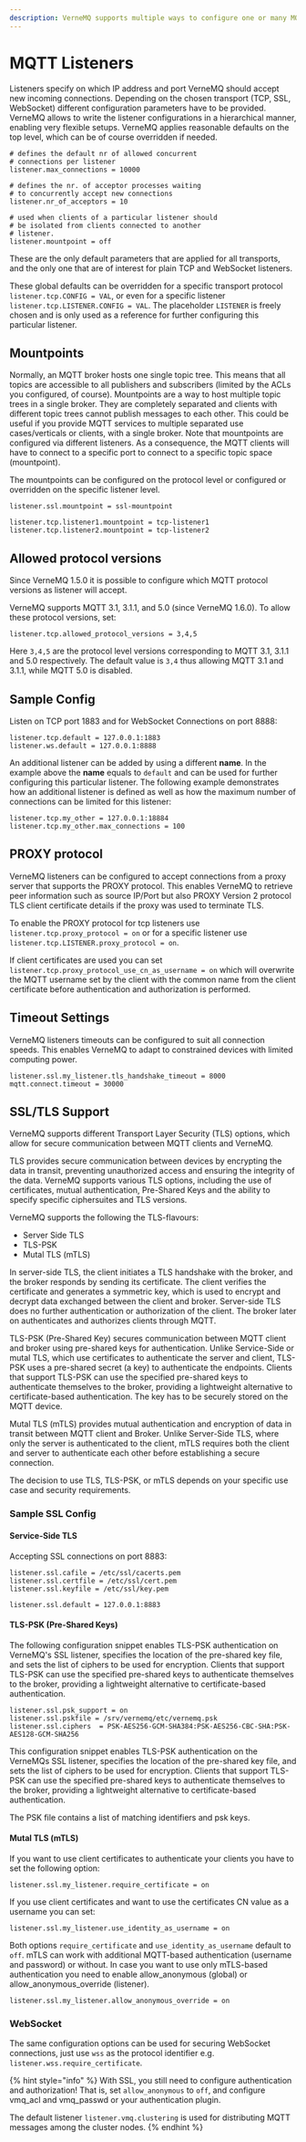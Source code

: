 ```yaml
---
description: VerneMQ supports multiple ways to configure one or many MQTT listeners.
---
```


# MQTT Listeners

Listeners specify on which IP address and port VerneMQ should accept new incoming connections. Depending on the chosen transport \(TCP, SSL, WebSocket\) different configuration parameters have to be provided. VerneMQ allows to write the listener configurations in a hierarchical manner, enabling very flexible setups. VerneMQ applies reasonable defaults on the top level, which can be of course overridden if needed.

```text
# defines the default nr of allowed concurrent 
# connections per listener
listener.max_connections = 10000

# defines the nr. of acceptor processes waiting
# to concurrently accept new connections
listener.nr_of_acceptors = 10

# used when clients of a particular listener should
# be isolated from clients connected to another 
# listener.
listener.mountpoint = off
```

These are the only default parameters that are applied for all transports, and the only one that are of interest for plain TCP and WebSocket listeners.

These global defaults can be overridden for a specific transport protocol `listener.tcp.CONFIG = VAL`, or even for a specific listener `listener.tcp.LISTENER.CONFIG = VAL`. The placeholder `LISTENER` is freely chosen and is only used as a reference for further configuring this particular listener.

## Mountpoints

Normally, an MQTT broker hosts one single topic tree. This means that all topics are accessible to all publishers and subscribers \(limited by the ACLs you configured, of course\). Mountpoints are a way to host multiple topic trees in a single broker. They are completely separated and clients with different topic trees cannot publish messages to each other. This could be useful if you provide MQTT services to multiple separated use cases/verticals or clients, with a single broker. Note that mountpoints are configured via different listeners. As a consequence, the MQTT clients will have to connect to a specific port to connect to a specific topic space \(mountpoint\).

The mountpoints can be configured on the protocol level or configured or overridden on the specific listener level.

```text
listener.ssl.mountpoint = ssl-mountpoint

listener.tcp.listener1.mountpoint = tcp-listener1
listener.tcp.listener2.mountpoint = tcp-listener2
```

## Allowed protocol versions

Since VerneMQ 1.5.0 it is possible to configure which MQTT protocol versions as listener will accept.

VerneMQ supports MQTT 3.1, 3.1.1, and 5.0 \(since VerneMQ 1.6.0\). To allow these protocol versions, set:

```text
listener.tcp.allowed_protocol_versions = 3,4,5
```

Here `3,4,5` are the protocol level versions corresponding to MQTT 3.1, 3.1.1 and 5.0 respectively. The default value is `3,4` thus allowing MQTT 3.1 and 3.1.1, while MQTT 5.0 is disabled.

## Sample Config

Listen on TCP port 1883 and for WebSocket Connections on port 8888:

```text
listener.tcp.default = 127.0.0.1:1883
listener.ws.default = 127.0.0.1:8888
```

An additional listener can be added by using a different **name**. In the example above the **name** equals to `default` and can be used for further configuring this particular listener. The following example demonstrates how an additional listener is defined as well as how the maximum number of connections can be limited for this listener:

```text
listener.tcp.my_other = 127.0.0.1:18884
listener.tcp.my_other.max_connections = 100
```

## PROXY protocol

VerneMQ listeners can be configured to accept connections from a proxy server that supports the PROXY protocol. This enables VerneMQ to retrieve peer information such as source IP/Port but also PROXY Version 2 protocol TLS client certificate details if the proxy was used to terminate TLS.

To enable the PROXY protocol for tcp listeners use `listener.tcp.proxy_protocol = on` or for a specific listener use `listener.tcp.LISTENER.proxy_protocol = on`.

If client certificates are used you can set `listener.tcp.proxy_protocol_use_cn_as_username = on` which will overwrite the MQTT username set by the client with the common name from the client certificate before authentication and authorization is performed. 

## Timeout Settings
VerneMQ listeners timeouts can be configured to suit all connection speeds. This enables VerneMQ to adapt to constrained devices with limited computing power.   
```text
listener.ssl.my_listener.tls_handshake_timeout = 8000
mqtt.connect.timeout = 30000
```

## SSL/TLS Support
VerneMQ supports different Transport Layer Security (TLS) options, which allow for secure communication between MQTT clients and VerneMQ. 

TLS provides secure communication between devices by encrypting the data in transit, preventing unauthorized access and ensuring the integrity of the data. VerneMQ supports various TLS options, including the use of certificates, mutual authentication, Pre-Shared Keys and the ability to specify specific ciphersuites and TLS versions.

VerneMQ supports the following the TLS-flavours:

- Server Side TLS
- TLS-PSK
- Mutal TLS (mTLS)

In server-side TLS, the client initiates a TLS handshake with the broker, and the broker responds by sending its certificate. The client verifies the certificate and generates a symmetric key, which is used to encrypt and decrypt data exchanged between the client and broker. Server-side TLS does no further authentication or authorization of the client. The broker later on authenticates and authorizes clients through MQTT.    

TLS-PSK (Pre-Shared Key) secures communication between MQTT client and broker using pre-shared keys for authentication. Unlike Service-Side or mutal TLS, which use certificates to authenticate the server and client, TLS-PSK uses a pre-shared secret (a key) to authenticate the endpoints. Clients that support TLS-PSK can use the specified pre-shared keys to authenticate themselves to the broker, providing a lightweight alternative to certificate-based authentication. The key has to be securely stored on the MQTT device.

Mutal TLS (mTLS)  provides mutual authentication and encryption of data in transit between MQTT client and Broker. Unlike Server-Side TLS, where only the server is authenticated to the client, mTLS requires both the client and server to authenticate each other before establishing a secure connection.

The decision to use TLS, TLS-PSK, or mTLS depends on your specific use case and security requirements. 

### Sample SSL Config
#### Service-Side TLS
Accepting SSL connections on port 8883:

```text
listener.ssl.cafile = /etc/ssl/cacerts.pem
listener.ssl.certfile = /etc/ssl/cert.pem
listener.ssl.keyfile = /etc/ssl/key.pem

listener.ssl.default = 127.0.0.1:8883
```

#### TLS-PSK (Pre-Shared Keys)
The following configuration snippet enables TLS-PSK authentication on VerneMQ's SSL listener, specifies the location of the pre-shared key file, and sets the list of ciphers to be used for encryption. Clients that support TLS-PSK can use the specified pre-shared keys to authenticate themselves to the broker, providing a lightweight alternative to certificate-based authentication.

```text
listener.ssl.psk_support = on
listener.ssl.pskfile = /srv/vernemq/etc/vernemq.psk
listener.ssl.ciphers  = PSK-AES256-GCM-SHA384:PSK-AES256-CBC-SHA:PSK-AES128-GCM-SHA256
```
This configuration snippet enables TLS-PSK authentication on the VerneMQs SSL listener, specifies the location of the pre-shared key file, and sets the list of ciphers to be used for encryption. Clients that support TLS-PSK can use the specified pre-shared keys to authenticate themselves to the broker, providing a lightweight alternative to certificate-based authentication.

The PSK file contains a list of matching identifiers and psk keys.


#### Mutal TLS (mTLS)
If you want to use client certificates to authenticate your clients you have to set the following option:

```text
listener.ssl.my_listener.require_certificate = on
```

If you use client certificates and want to use the certificates CN value as a username you can set:

```text
listener.ssl.my_listener.use_identity_as_username = on
```

Both options `require_certificate` and `use_identity_as_username` default to `off`. mTLS can work with additional MQTT-based authentication (username and password) or without. In case you want to use only mTLS-based authentication you need to enable allow_anonymous (global) or allow_anonymous_override (listener).

```text
listener.ssl.my_listener.allow_anonymous_override = on
```

### WebSocket
The same configuration options can be used for securing WebSocket connections, just use `wss` as the protocol identifier e.g. `listener.wss.require_certificate`.

{% hint style="info" %}
With SSL, you still need to configure authentication and authorization! That is, set `allow_anonymous` to `off`, and configure vmq\_acl and vmq\_passwd or your authentication plugin.

The default listener `listener.vmq.clustering` is used for distributing MQTT messages among the cluster nodes.
{% endhint %}

